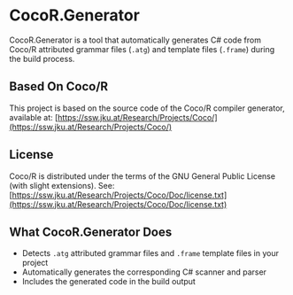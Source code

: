 # CocoR.Generator

CocoR.Generator is a tool that automatically generates C# code from Coco/R attributed grammar files (`.atg`) and template files (`.frame`) during the build process.

## Based On Coco/R

This project is based on the source code of the Coco/R compiler generator, available at: [https://ssw.jku.at/Research/Projects/Coco/](https://ssw.jku.at/Research/Projects/Coco/)

## License

Coco/R is distributed under the terms of the GNU General Public License (with slight extensions). See: [https://ssw.jku.at/Research/Projects/Coco/Doc/license.txt](https://ssw.jku.at/Research/Projects/Coco/Doc/license.txt)

## What CocoR.Generator Does

- Detects `.atg` attributed grammar files and `.frame` template files in your project
- Automatically generates the corresponding C# scanner and parser
- Includes the generated code in the build output
